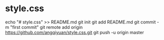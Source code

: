 # style.css
echo "# style.css" >> README.md
git init
git add README.md
git commit -m "first commit"
git remote add origin https://github.com/angqiyuan/style.css.git
git push -u origin master
